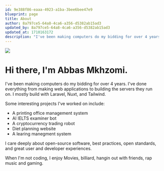 ```yaml
---
id: 9e388f86-eaaa-4923-a1ba-3bee6bee47e9
blueprint: page
title: About
author: 8a797ce5-64a8-4ca6-a356-d5382ab15ad3
updated_by: 8a797ce5-64a8-4ca6-a356-d5382ab15ad3
updated_at: 1710163172
description: "I've been making computers do my bidding for over 4 years. I've done everything from making web applications to building the servers they run on. I mostly build with Laravel, Nuxt, and Tailwind."
---
```

<img src="/assets/abbas.jpg" class="sm:float-right mx-auto sm:ml-6 mb-10 w-56 sm:w-48 grayscale rounded-md shadow-lg sm:rotate-2 hover:grayscale-0 sm:hover:rotate-3 hover:scale-105 hover:shadow-2xl transition duration-150" />


# Hi there, <span class="whitespace-nowrap">I'm Abbas Mkhzomi.</span>

I've been making computers do my bidding for over 4 years. I've done everything from making web applications to building the servers they run on. I mostly build with Laravel, Nuxt, and Tailwind.

Some interesting projects I've worked on include:

* A printing office management system
* AI IELTS examiner bot 
* A cryptocurrency trading robot
* Diet planning website
* A learing manegment system 

I care deeply about open-source software, best practices, open standards, and great user and developer experiences.

When I'm not coding, I enjoy Movies, billiard, hangin out with friends, rap music and gaming.